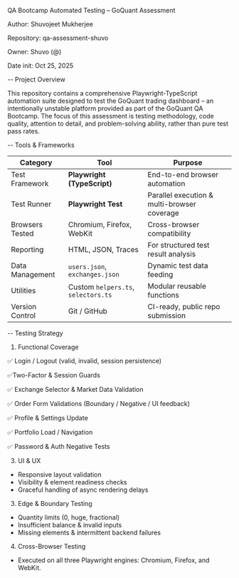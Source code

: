 QA Bootcamp Automated Testing – GoQuant Assessment

Author: Shuvojeet Mukherjee

Repository: qa-assessment-shuvo

Owner: Shuvo (@<ShuvoMcJay99>)

Date init: Oct 25, 2025




-- Project Overview

This repository contains a comprehensive Playwright-TypeScript automation suite designed to test the GoQuant trading dashboard – an intentionally unstable platform provided as part of the GoQuant QA Bootcamp.
The focus of this assessment is testing methodology, code quality, attention to detail, and problem-solving ability, rather than pure test pass rates.




-- Tools & Frameworks

| Category        | Tool                                | Purpose                                     |
| --------------- | ----------------------------------- | ------------------------------------------- |
| Test Framework  | **Playwright (TypeScript)**         | End-to-end browser automation               |
| Test Runner     | **Playwright Test**                 | Parallel execution & multi-browser coverage |
| Browsers Tested | Chromium, Firefox, WebKit           | Cross-browser compatibility                 |
| Reporting       | HTML, JSON, Traces                  | For structured test result analysis         |
| Data Management | `users.json`, `exchanges.json`      | Dynamic test data feeding                   |
| Utilities       | Custom `helpers.ts`, `selectors.ts` | Modular reusable functions                  |
| Version Control | Git / GitHub                        | CI-ready, public repo submission            |



-- Testing Strategy

1) Functional Coverage

✅ Login / Logout (valid, invalid, session persistence)

✅Two-Factor & Session Guards

✅ Exchange Selector & Market Data Validation

✅ Order Form Validations (Boundary / Negative / UI feedback)

✅ Profile & Settings Update

✅ Portfolio Load / Navigation

✅ Password & Auth Negative Tests

3) UI & UX
- Responsive layout validation
- Visibility & element readiness checks
- Graceful handling of async rendering delays

3) Edge & Boundary Testing
- Quantity limits (0, huge, fractional)
- Insufficient balance & invalid inputs
- Missing elements & intermittent backend failures

4) Cross-Browser Testing
- Executed on all three Playwright engines: Chromium, Firefox, and WebKit.
